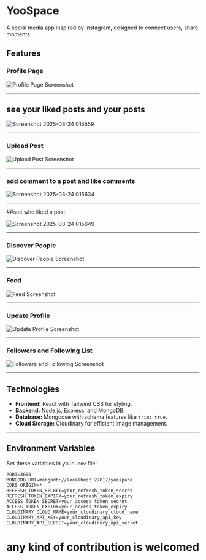 # YooSpace


A social media app inspired by Instagram, designed to connect users, share moments
## Features

### Profile Page

![Profile Page Screenshot](https://github.com/user-attachments/assets/4976f3fd-a0b0-4ae4-82d4-d744d8a53c83)

---

## see your liked posts and your posts

![Screenshot 2025-03-24 015559](https://github.com/user-attachments/assets/7e371a46-d3fb-429e-9a05-e3fbfde39a09)

---


### Upload Post

![Upload Post Screenshot](https://github.com/user-attachments/assets/09f48a6a-7ce7-4f1a-bd9e-50399e683455)

---


### add comment to a post and like comments

![Screenshot 2025-03-24 015634](https://github.com/user-attachments/assets/dda3c0f2-7d1e-48ca-96e6-50641a68acb1)

---

##see who liked a post

![Screenshot 2025-03-24 015649](https://github.com/user-attachments/assets/dd9f8201-1c18-45ad-ad60-e7c5c9d95819)

---


### Discover People

![Discover People Screenshot](https://github.com/user-attachments/assets/f1e7e7e4-02d6-4bee-9f5d-91a9264bd958)

---

### Feed

![Feed Screenshot](https://github.com/user-attachments/assets/93824fb7-91d6-4710-a267-467282517d15)

---

### Update Profile

![Update Profile Screenshot](https://github.com/user-attachments/assets/8b5f3e3d-c838-4f97-b3b1-85bf50e42f05)

---

### Followers and Following List

![Followers and Following Screenshot](https://github.com/user-attachments/assets/c7810631-770b-47b5-94ce-8785a2fc22cc)

---

## Technologies

- **Frontend:** React with Tailwind CSS for styling.
- **Backend:** Node.js, Express, and MongoDB.
- **Database:** Mongoose with schema features like `trim: true`.
- **Cloud Storage:** Cloudinary for efficient image management.

---

## Environment Variables

Set these variables in your `.env` file:

```env
PORT=3000
MONGODB_URI=mongodb://localhost:27017/yoospace
CORS_ORIGIN=*
REFRESH_TOKEN_SECRET=your_refresh_token_secret
REFRESH_TOKEN_EXPIRY=your_refresh_token_expiry
ACCESS_TOKEN_SECRET=your_access_token_secret
ACCESS_TOKEN_EXPIRY=your_access_token_expiry
CLOUDINARY_CLOUD_NAME=your_cloudinary_cloud_name
CLOUDINARY_API_KEY=your_cloudinary_api_key
CLOUDINARY_API_SECRET=your_cloudinary_api_secret
```

# any kind of contribution is welcomed
